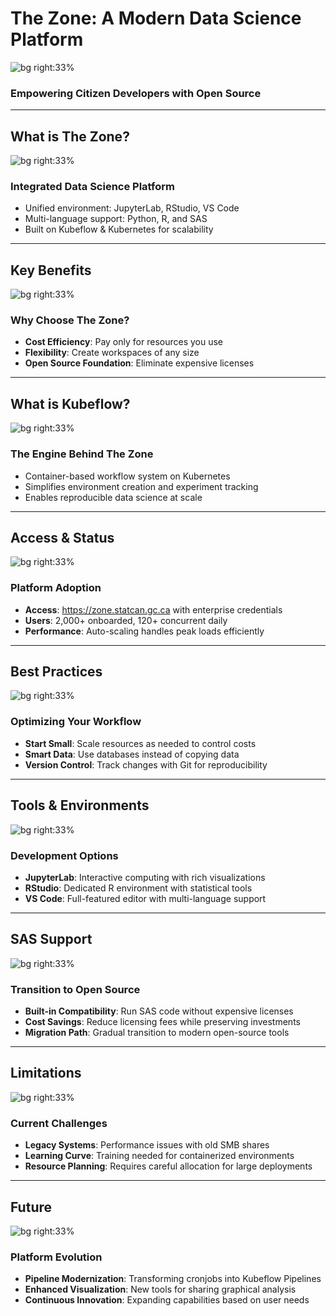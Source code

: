 <!-- Title Slide -->
# The Zone: A Modern Data Science Platform
![bg right:33%](./img/1755722468.png)
### Empowering Citizen Developers with Open Source

---

<!-- What is The Zone? -->
## What is The Zone?
![bg right:33%](./img/1755784040.png)
### Integrated Data Science Platform
- Unified environment: JupyterLab, RStudio, VS Code
- Multi-language support: Python, R, and SAS
- Built on Kubeflow & Kubernetes for scalability

---

<!-- Key Benefits -->
## Key Benefits
![bg right:33%](./img/1755784100.png)

### Why Choose The Zone?
- **Cost Efficiency**: Pay only for resources you use
- **Flexibility**: Create workspaces of any size
- **Open Source Foundation**: Eliminate expensive licenses
---

<!-- What is Kubeflow? -->
## What is Kubeflow?
![bg right:33%](./img/1755784137.png)
### The Engine Behind The Zone
- Container-based workflow system on Kubernetes
- Simplifies environment creation and experiment tracking
- Enables reproducible data science at scale

---

<!-- Access & Status -->
## Access & Status
![bg right:33%](./img/1755784327.png)
### Platform Adoption
- **Access**: https://zone.statcan.gc.ca with enterprise credentials
- **Users**: 2,000+ onboarded, 120+ concurrent daily
- **Performance**: Auto-scaling handles peak loads efficiently

---

<!-- Best Practices -->
## Best Practices
![bg right:33%](./img/1755784367.png)
### Optimizing Your Workflow
- **Start Small**: Scale resources as needed to control costs
- **Smart Data**: Use databases instead of copying data
- **Version Control**: Track changes with Git for reproducibility

---

<!-- Tools & Environments -->
## Tools & Environments
![bg right:33%](./img/1755784408.png)
### Development Options
- **JupyterLab**: Interactive computing with rich visualizations
- **RStudio**: Dedicated R environment with statistical tools
- **VS Code**: Full-featured editor with multi-language support

---

<!-- SAS Support -->
## SAS Support
![bg right:33%](./img/1755784444.png)
### Transition to Open Source
- **Built-in Compatibility**: Run SAS code without expensive licenses
- **Cost Savings**: Reduce licensing fees while preserving investments
- **Migration Path**: Gradual transition to modern open-source tools

---

<!-- Limitations -->
## Limitations
![bg right:33%](./img/1755784725.png)
### Current Challenges
- **Legacy Systems**: Performance issues with old SMB shares
- **Learning Curve**: Training needed for containerized environments
- **Resource Planning**: Requires careful allocation for large deployments

---

<!-- Future -->
## Future
![bg right:33%](./img/1755784585.png)
### Platform Evolution
- **Pipeline Modernization**: Transforming cronjobs into Kubeflow Pipelines
- **Enhanced Visualization**: New tools for sharing graphical analysis
- **Continuous Innovation**: Expanding capabilities based on user needs
